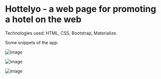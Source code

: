 # Hottelyo - a web page for promoting a hotel on the web
Technologies used: HTML, CSS, Bootstrap, Materialize.

Some snippets of the app:

![image](https://github.com/ana-zaharia/Hottelyo/assets/77859164/be55830d-da64-4e68-95bf-cbe2a05881ae)

![image](https://github.com/ana-zaharia/Hottelyo/assets/77859164/7a79d995-08f4-41e2-a525-6bb798b42b1d)

![image](https://github.com/ana-zaharia/Hottelyo/assets/77859164/a4738a0b-c07f-459b-aab7-e05df353a5c4)

